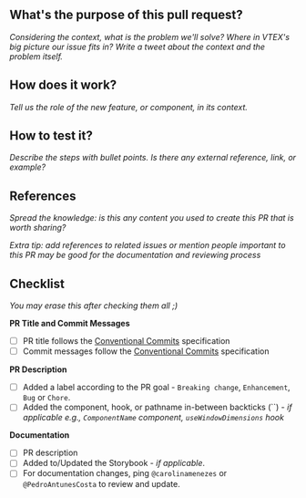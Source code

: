 ## What's the purpose of this pull request?

<em>Considering the context, what is the problem we'll solve? Where in VTEX's big picture our issue fits in? Write a tweet about the context and the problem itself.</em>

## How does it work?

<em>Tell us the role of the new feature, or component, in its context.</em>

## How to test it?

<em>Describe the steps with bullet points. Is there any external reference, link, or example?</em>

## References

<em>Spread the knowledge: is this any content you used to create this PR that is worth sharing?</em>

<em>Extra tip: add references to related issues or mention people important to this PR may be good for the documentation and reviewing process</em>

## Checklist

<em>You may erase this after checking them all ;)</em>

**PR Title and Commit Messages**
- [ ] PR title follows the [Conventional Commits](https://www.conventionalcommits.org/en/v1.0.0/) specification
- [ ] Commit messages follow the [Conventional Commits](https://www.conventionalcommits.org/en/v1.0.0/) specification

**PR Description**
- [ ] Added a label according to the PR goal - `Breaking change`, `Enhancement`, `Bug` or `Chore`.
- [ ] Added the component, hook, or pathname in-between backticks (\`\`) - *if applicable e.g., `ComponentName` component, `useWindowDimensions` hook*

**Documentation**
- [ ] PR description
- [ ] Added to/Updated the Storybook - *if applicable*.
- [ ] For documentation changes, ping `@carolinamenezes` or `@PedroAntunesCosta` to review and update.
